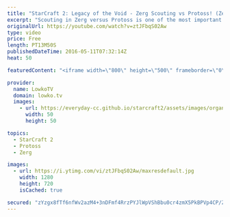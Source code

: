 ```yaml
---
title: "StarCraft 2: Legacy of the Void - Zerg Scouting vs Protoss! (Zerg Guide)"
excerpt: "Scouting in Zerg versus Protoss is one of the most important skills to develop as Zerg in StarCraft 2: Legacy of the Void. Since you can't just blindly follow a build order, as there are too many Protoss all-ins to look out for, you have to make sure you know at least roughly what it is the Protoss is"
originalUrl: https://youtube.com/watch?v=ztJFbqS02Aw
type: video
price: Free
length: PT13M50S
publishedDateTime: 2016-05-11T07:32:14Z
heat: 50

featuredContent: "<iframe width=\"800\" height=\"500\" frameborder=\"0\" src=\"https://www.youtube.com/embed/ztJFbqS02Aw\" allow=\"accelerometer; autoplay; encrypted-media; gyroscope; picture-in-picture\" allowfullscreen></iframe>"

provider:
  name: LowkoTV
  domain: lowko.tv
  images:
    - url: https://everyday-cc.github.io/starcraft2/assets/images/organizations/lowko.tv-50x50.jpg
      width: 50
      height: 50

topics:
  - StarCraft 2
  - Protoss
  - Zerg

images:
  - url: https://i.ytimg.com/vi/ztJFbqS02Aw/maxresdefault.jpg
    width: 1280
    height: 720
    isCached: true

secured: "zYzgx8fTf6nfWv2azM4+3nDFmf4RrzPYJlWpVShBbu0cr4zmX5PkBPVp4CP/ZiKRqxYgFvH/sBtmYZFBVz74Z5TQdZgvvuwwoS79ph1X66rbyeNP2nmS+ZfMLk/YwGnXLcAId5ejntVWcLovSatt35Clq7s/XKGRH7oJ1NDWOGMwHN4xz2KacpmfVu+ndfttV+b9ifRn9Ww2hQwSJVNuYY599vJevLZJNFOFu/VrekOvM+lkW9l3kzic5b6iQLaJq/ieRghsG79TBV+kLTNT62F/HDvMrDl7EGxsjWIcucH88lwsDe8zwRke8dNX2kiEw0IOiNZZLUUd7nSU3r3TTTzh1UnOZrWr6YmBARWAtEJ6Uqx+na5VsokBDR7Vd4juN3XkcUrLWI91gDLKWvlOoDRpAFE3WN003u4lJczoFsQ=;B3ux0V9ZutelzoVAvcZIYQ=="
---
```


